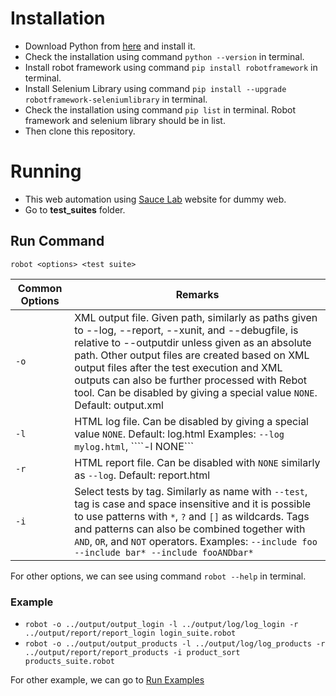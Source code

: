 # Installation

- Download Python from [here](https://www.python.org/downloads/) and install it.
- Check the installation using command ```python --version``` in terminal.
- Install robot framework using command ```pip install robotframework``` in terminal.
- Install Selenium Library using command ```pip install --upgrade robotframework-seleniumlibrary``` in terminal.
- Check the installation using command ```pip list``` in terminal. Robot framework and selenium library should be in list.
- Then clone this repository.


# Running

- This web automation using [Sauce Lab](https://www.saucedemo.com/) website for dummy web.
- Go to <strong>test_suites</strong> folder.

## Run Command

```robot <options> <test suite>```

| Common Options | Remarks |
|---------|---------|
|```-o```| XML output file. Given path, similarly as paths given to --log, --report, --xunit, and --debugfile, is relative to --outputdir unless given as an absolute path. Other output files are created based on XML output files after the test execution and XML outputs can also be further processed with Rebot tool. Can be disabled by giving a special value ```NONE```. Default: output.xml|
|```-l```|HTML log file. Can be disabled by giving a special value ```NONE```. Default: log.html Examples: ```--log mylog.html```, ````-l NONE``` |
|```-r```|HTML report file. Can be disabled with ```NONE``` similarly as ```--log```. Default: report.html|
|```-i```|Select tests by tag. Similarly as name with ```--test```,  tag is case and space insensitive and it is possible to use patterns with ```*```, ```?``` and ```[]``` as wildcards. Tags and patterns can also be combined together with ```AND```, ```OR```, and ```NOT``` operators. Examples: ```--include foo --include bar* --include fooANDbar*```|

For other options, we can see using command ```robot --help``` in terminal.

### Example
- ```robot -o ../output/output_login -l ../output/log/log_login -r ../output/report/report_login login_suite.robot```
- ```robot -o ../output/output_products -l ../output/log/log_products -r ../output/report/report_products -i product_sort products_suite.robot```

For other example, we can go to [Run Examples](https://dev.to/juperala/how-to-run-robot-framework-test-from-command-line-5aa)

